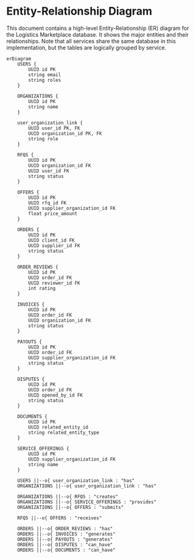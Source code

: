 # Entity-Relationship Diagram

This document contains a high-level Entity-Relationship (ER) diagram for the Logistics Marketplace database. It shows the major entities and their relationships. Note that all services share the same database in this implementation, but the tables are logically grouped by service.

```mermaid
erDiagram
    USERS {
        UUID id PK
        string email
        string roles
    }

    ORGANIZATIONS {
        UUID id PK
        string name
    }

    user_organization_link {
        UUID user_id PK, FK
        UUID organization_id PK, FK
        string role
    }

    RFQS {
        UUID id PK
        UUID organization_id FK
        UUID user_id FK
        string status
    }

    OFFERS {
        UUID id PK
        UUID rfq_id FK
        UUID supplier_organization_id FK
        float price_amount
    }

    ORDERS {
        UUID id PK
        UUID client_id FK
        UUID supplier_id FK
        string status
    }

    ORDER_REVIEWS {
        UUID id PK
        UUID order_id FK
        UUID reviewer_id FK
        int rating
    }

    INVOICES {
        UUID id PK
        UUID order_id FK
        UUID organization_id FK
        string status
    }

    PAYOUTS {
        UUID id PK
        UUID order_id FK
        UUID supplier_organization_id FK
        string status
    }

    DISPUTES {
        UUID id PK
        UUID order_id FK
        UUID opened_by_id FK
        string status
    }

    DOCUMENTS {
        UUID id PK
        UUID related_entity_id
        string related_entity_type
    }

    SERVICE_OFFERINGS {
        UUID id PK
        UUID supplier_organization_id FK
        string name
    }

    USERS ||--o{ user_organization_link : "has"
    ORGANIZATIONS ||--o{ user_organization_link : "has"

    ORGANIZATIONS ||--o{ RFQS : "creates"
    ORGANIZATIONS ||--o{ SERVICE_OFFERINGS : "provides"
    ORGANIZATIONS ||--o{ OFFERS : "submits"

    RFQS ||--o{ OFFERS : "receives"

    ORDERS ||--o{ ORDER_REVIEWS : "has"
    ORDERS ||--o{ INVOICES : "generates"
    ORDERS ||--o{ PAYOUTS : "generates"
    ORDERS ||--o{ DISPUTES : "can_have"
    ORDERS ||--o{ DOCUMENTS : "can_have"
```
